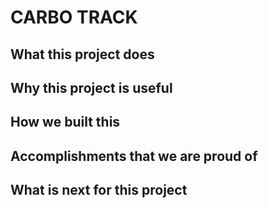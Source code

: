 CARBO TRACK
==================
## What this project does

## Why this project is useful

## How we built this 

## Accomplishments that we are proud of 

## What is next for this project
